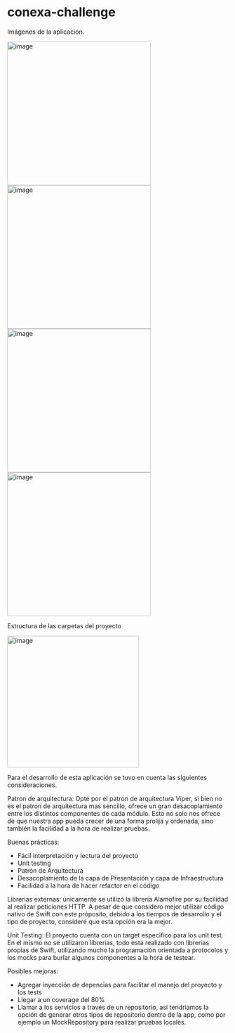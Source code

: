 # conexa-challenge

Imágenes de la aplicación.

<img width="327" alt="image" src="https://github.com/marioangelillo/conexa-challenge/assets/74382519/e4551b2e-26bc-4d60-b11e-908a02cd7bdc">
<img width="327" alt="image" src="https://github.com/marioangelillo/conexa-challenge/assets/74382519/6b470366-0440-4d66-92b8-33ff27abd532">
<img width="327" alt="image" src="https://github.com/marioangelillo/conexa-challenge/assets/74382519/1f3d3ce6-bac7-4e5c-a19e-50fadd76e554">
<img width="327" alt="image" src="https://github.com/marioangelillo/conexa-challenge/assets/74382519/b95d384d-275c-4cda-8d4a-66bf8220093a">

Estructura de las carpetas del proyecto

<img width="300" alt="image" src="https://github.com/marioangelillo/conexa-challenge/assets/74382519/cfa43dc4-16a5-4182-9f10-0ad9e06091b1">

Para el desarrollo de esta aplicación se tuvo en cuenta las siguientes consideraciones.

Patron de arquitectura: Opté por el patron de arquitectura Viper, si bien no es el patron de arquitectura mas sencillo, ofrece un gran desacoplamiento entre los distintos componentes de cada módulo. Esto no solo nos ofrece de que nuestra app pueda crecer de una forma prolija y ordenada, sino también la facilidad a la hora de realizar pruebas.

Buenas prácticas: 
- Fácil interpretación y lectura del proyecto
- Unit testing
- Patrón de Arquitectura
- Desacoplamiento de la capa de Presentación y capa de Infraestructura
- Facilidad a la hora de hacer refactor en el código

Librerias externas: únicamente se utilizó la libreria Alamofire por su facilidad al realizar peticiones HTTP. A pesar de que considero mejor utilizar código nativo de Swift con este próposito, debido a los tiempos de desarrollo y el tipo de proyecto, consideré que esta opción era la mejor.

Unit Testing: El proyecto cuenta con un target especifico para los unit test. En el mismo no se utilizaron librerias, todo está realizado con librerias propias de Swift, utilizando mucho la programación orientada a protocolos y los mocks para burlar algunos componentes a la hora de testear.

Posibles mejoras:
 - Agregar inyección de depencias para facilitar el manejo del proyecto y los tests
 - Llegar a un coverage del 80%
 - Llamar a los servicios a través de un repositorio, asi tendriamos la opción de generar otros tipos de repositorio dentro de la app, como por ejemplo un MockRepository para realizar pruebas locales.
